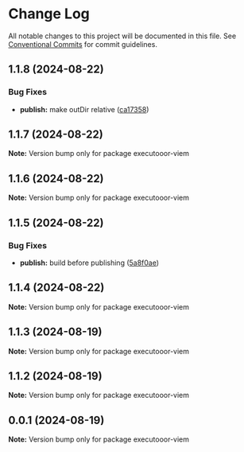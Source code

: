 # Change Log

All notable changes to this project will be documented in this file.
See [Conventional Commits](https://conventionalcommits.org) for commit guidelines.

## 1.1.8 (2024-08-22)

### Bug Fixes

* **publish:** make outDir relative ([ca17358](https://github.com/Rubilmax/executooor/commit/ca1735844dfd65a5f679756c72d73ad0f25484b7))

## 1.1.7 (2024-08-22)

**Note:** Version bump only for package executooor-viem

## 1.1.6 (2024-08-22)

**Note:** Version bump only for package executooor-viem

## 1.1.5 (2024-08-22)

### Bug Fixes

* **publish:** build before publishing ([5a8f0ae](https://github.com/Rubilmax/executooor/commit/5a8f0ae1aaa63e4e71904c67b8cccfdf458cdfe4))

## 1.1.4 (2024-08-22)

**Note:** Version bump only for package executooor-viem

## 1.1.3 (2024-08-19)

**Note:** Version bump only for package executooor-viem

## 1.1.2 (2024-08-19)

**Note:** Version bump only for package executooor-viem

## 0.0.1 (2024-08-19)

**Note:** Version bump only for package executooor-viem
